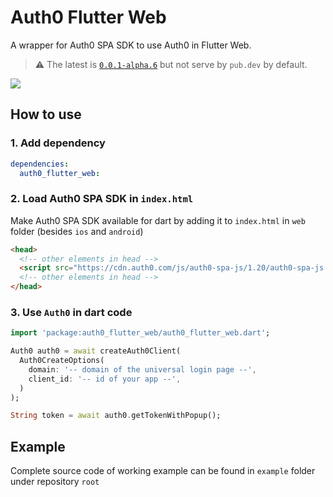 # Auth0 Flutter Web

A wrapper for Auth0 SPA SDK to use Auth0 in Flutter Web.

> ⚠ The latest is [`0.0.1-alpha.6`](https://pub.dev/packages/auth0_flutter_web/versions/0.0.1-alpha.6) but not serve by `pub.dev` by default.

[![](https://img.shields.io/pub/v/auth0_flutter_web)](https://pub.dev/packages/auth0_flutter_web)

## How to use

### 1. Add dependency

  ```yaml
  dependencies:
    auth0_flutter_web:
  ```

### 2. Load Auth0 SPA SDK in `index.html`
   
   Make Auth0 SPA SDK available for dart by adding it to `index.html` in `web` folder (besides `ios` and `android`)

  ```HTML
  <head>
    <!-- other elements in head -->
    <script src="https://cdn.auth0.com/js/auth0-spa-js/1.20/auth0-spa-js.production.js"></script>
    <!-- other elements in head -->
  </head>
  ```

### 3. Use `Auth0` in dart code

  ```dart
  import 'package:auth0_flutter_web/auth0_flutter_web.dart';

  Auth0 auth0 = await createAuth0Client(
    Auth0CreateOptions(
      domain: '-- domain of the universal login page --',
      client_id: '-- id of your app --',
    )
  );

  String token = await auth0.getTokenWithPopup();
  ```

## Example

Complete source code of working example can be found in `example` folder under repository `root`
